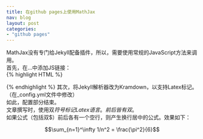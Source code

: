 ```yaml
---
title: 在github pages上使用MathJax
nav: blog
layout: post
categories: 
- "github pages"
---
```

MathJax没有专门给Jekyll配备插件，所以，需要使用常规的JavaScript方法来调用。  
首先，在<head>...</head>中添加JS链接：  
{% highlight HTML %}
<script type="text/javascript"  
   src="http://cdn.mathjax.org/mathjax/latest/MathJax.js?config=TeX-AMS-MML_HTMLorMML"></script>  
{% endhighlight %}
其次，将Jekyll解析器改为Kramdown，以支持Latex标记。（在_config.yml文件中修改）  
如此，配置部分结束。  
文章撰写时，使用双$符号标记Latex语言。前后皆有双$。  
如果公式（包括双$）前后各有一个空行，则产生换行居中的公式。效果如下：  
  
$$\sum_{n=1}^\infty 1/n^2 = \frac{\pi^2}{6}$$  
  